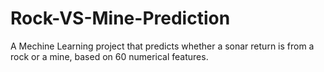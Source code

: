 # Rock-VS-Mine-Prediction
A Mechine Learning project that predicts whether a sonar return is from a rock or a mine, based on 60 numerical features.
